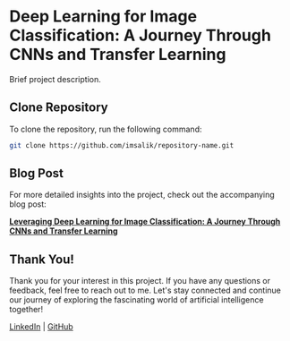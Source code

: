 # Deep Learning for Image Classification: A Journey Through CNNs and Transfer Learning

Brief project description.

## Clone Repository

To clone the repository, run the following command:
```bash
git clone https://github.com/imsalik/repository-name.git
```

## Blog Post

For more detailed insights into the project, check out the accompanying blog post:

[**Leveraging Deep Learning for Image Classification: A Journey Through CNNs and Transfer Learning**](link-to-medium-blog)

## Thank You!

Thank you for your interest in this project. If you have any questions or feedback, feel free to reach out to me. Let's stay connected and continue our journey of exploring the fascinating world of artificial intelligence together!

[LinkedIn](https://www.linkedin.com/in/msaliksalam/) | [GitHub](https://github.com/imsalik)
